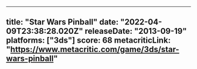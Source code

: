 
---
title: "Star Wars Pinball"
date: "2022-04-09T23:38:28.020Z"
releaseDate: "2013-09-19"
platforms: ["3ds"]
score: 68
metacriticLink: "https://www.metacritic.com/game/3ds/star-wars-pinball"
---
